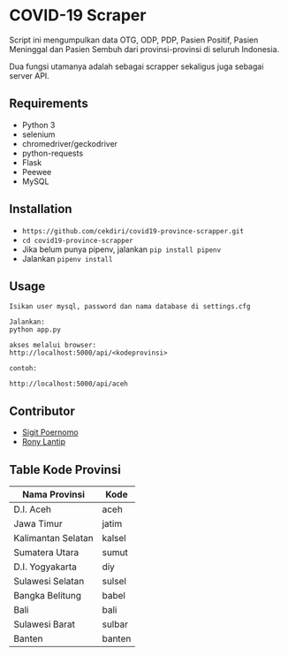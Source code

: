 COVID-19 Scraper
===
Script ini mengumpulkan data OTG, ODP, PDP, Pasien Positif, Pasien Meninggal dan Pasien Sembuh dari provinsi-provinsi di seluruh Indonesia.

Dua fungsi utamanya adalah sebagai scrapper sekaligus juga sebagai server API.

Requirements
---
- Python 3
- selenium
- chromedriver/geckodriver
- python-requests
- Flask
- Peewee
- MySQL

Installation
---
- `https://github.com/cekdiri/covid19-province-scrapper.git`
- `cd covid19-province-scrapper`
- Jika belum punya pipenv, jalankan `pip install pipenv`
- Jalankan `pipenv install`

Usage
---
```
Isikan user mysql, password dan nama database di settings.cfg

Jalankan: 
python app.py 

akses melalui browser: 
http://localhost:5000/api/<kodeprovinsi>

contoh:

http://localhost:5000/api/aceh
```

Contributor
---
- [Sigit Poernomo](https://github.com/sigit-purnomo)
- [Rony Lantip](https://github.com/lantip)

Table Kode Provinsi
---

| Nama Provinsi      | Kode   |
|--------------------|--------|
| D.I. Aceh          | aceh   |
| Jawa Timur         | jatim  |
| Kalimantan Selatan | kalsel |
| Sumatera Utara     | sumut  |
| D.I. Yogyakarta    | diy    |
| Sulawesi Selatan   | sulsel |
| Bangka Belitung    | babel  |
| Bali               | bali   |
| Sulawesi Barat     | sulbar |
| Banten             | banten |